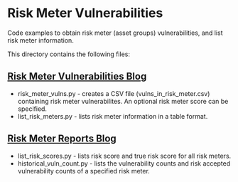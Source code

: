 # Risk Meter Vulnerabilities

Code examples to obtain risk meter (asset groups) vulnerabilities, and list risk meter information.

This directory contains the following files:

## [Risk Meter Vulnerabilities Blog](https://www.kennasecurity.com/blog/risk-meter-vulnerabilities-api/)

* risk_meter_vulns.py - creates a CSV file (vulns_in_risk_meter.csv) containing risk meter vulnerabilites. An optional risk meter score can be specified.
* list_risk_meters.py - lists risk meter information in a table format.

## [Risk Meter Reports Blog](https://www.kennasecurity.com/blog/risk-meter-reports-python-api/)

* list_risk_scores.py - lists risk score and true risk score for all risk meters.
* historical_vuln_count.py - lists the vulnerability counts and risk accepted vulnerability counts of a specified risk meter.
